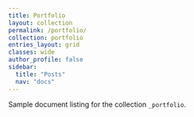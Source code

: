 ```yaml
---
title: Portfolio
layout: collection
permalink: /portfolio/
collection: portfolio
entries_layout: grid
classes: wide
author_profile: false
sidebar:
  title: "Posts"
  nav: "docs"
---
```


Sample document listing for the collection `_portfolio`.
